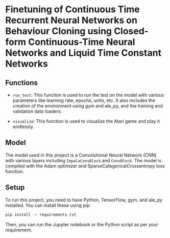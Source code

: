 # Finetuning of Continuous Time Recurrent Neural Networks on Behaviour Cloning using Closed-form Continuous-Time Neural Networks and Liquid Time Constant Networks


## Functions

- `run_test`: This function is used to run the test on the model with various parameters like learning rate, epochs, units, etc. It also includes the creation of the environment using gym and ale_py, and the training and validation data loaders.

- `visualize`: This function is used to visualize the Atari game and play it endlessly.

## Model

The model used in this project is a Convolutional Neural Network (CNN) with various layers including `ImpalaConvBlock` and `ConvBlock`. The model is compiled with the Adam optimizer and SparseCategoricalCrossentropy loss function.

## Setup

To run this project, you need to have Python, TensorFlow, gym, and ale_py installed. You can install these using pip:

```sh
pip install -r requirements.txt
```

Then, you can run the Jupyter notebook or the Python script as per your requirement.
